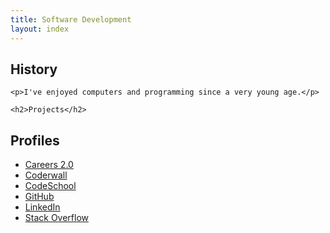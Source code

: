 ```yaml
---
title: Software Development
layout: index
---
```


<div class="row">
  <div class="span8">
    <h2>History</h2>

    <p>I've enjoyed computers and programming since a very young age.</p>

    <h2>Projects</h2>
  </div>
  <div class="span4">
    <div class="well">
    <h2>Profiles</h2>
    <ul>
      <li><a href="http://careers.stackoverflow.com/spilth">Careers 2.0</a></li>
      <li><a href="http://coderwall.com/spilth">Coderwall</a></li>
      <li><a href="http://www.codeschool.com/users/spilth">CodeSchool</a></li>
      <li><a href="https://github.com/spilth">GitHub</a></li>
      <li><a href="http://www.linkedin.com/in/spilth">LinkedIn</a></li>
      <li><a href="http://stackoverflow.com/users/8252/brian-kelly">Stack Overflow</a></li>
    </ul>
  </div>
</div>

